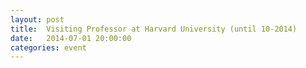 ```yaml
---
layout: post
title:  Visiting Professor at Harvard University (until 10-2014)
date:   2014-07-01 20:00:00
categories: event
---
```

